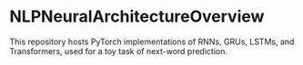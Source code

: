 # NLPNeuralArchitectureOverview
This repository hosts PyTorch implementations of RNNs, GRUs, LSTMs, and Transformers, used for a toy task of next-word prediction.
